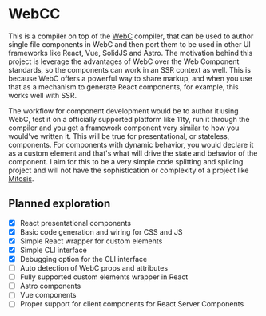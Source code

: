 # WebCC

This is a compiler on top of the [WebC](https://github.com/11ty/webc) compiler, that can be used to author single file components in WebC and then port them to be used in other UI frameworks like React, Vue, SolidJS and Astro. The motivation behind this project is leverage the advantages of WebC over the Web Component standards, so the components can work in an SSR context as well. This is because WebC offers a powerful way to share markup, and when you use that as a mechanism to generate React components, for example, this works well with SSR.

The workflow for component development would be to author it using WebC, test it on a officially supported platform like 11ty, run it through the compiler and you get a framework component very similar to how you would've written it. This will be true for presentational, or stateless, components. For components with dynamic behavior, you would declare it as a custom element and that's what will drive the state and behavior of the component. I aim for this to be a very simple code splitting and splicing project and will not have the sophistication or complexity of a project like [Mitosis](https://github.com/BuilderIO/mitosis).  

## Planned exploration

- [x] React presentational components
- [x] Basic code generation and wiring for CSS and JS
- [x] Simple React wrapper for custom elements
- [x] Simple CLI interface
- [x] Debugging option for the CLI interface
- [ ] Auto detection of WebC props and attributes
- [ ] Fully supported custom elements wrapper in React
- [ ] Astro components
- [ ] Vue components
- [ ] Proper support for client components for React Server Components
